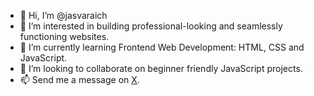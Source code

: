 - 👋 Hi, I’m @jasvaraich
- 👀 I’m interested in building professional-looking and seamlessly functioning websites.
- 🌱 I’m currently learning Frontend Web Development: HTML, CSS and JavaScript.
- 💞️ I’m looking to collaborate on beginner friendly JavaScript projects.
- 📫 Send me a message on [X](https://twitter.com/JasdeepVaraich).

<!---
jasvaraich/jasvaraich is a ✨ special ✨ repository because its `README.md` (this file) appears on your GitHub profile.
You can click the Preview link to take a look at your changes.
--->
